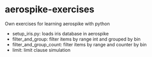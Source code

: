 # aerospike-exercises
Own exercises for learning aerospike with python

* setup_iris.py: loads iris database in aerospike 
* filter_and_group: filter items by range int and grouped by bin
* filter_and_group_count: filter items by range and counter by bin
* limit: limit clause simulation
